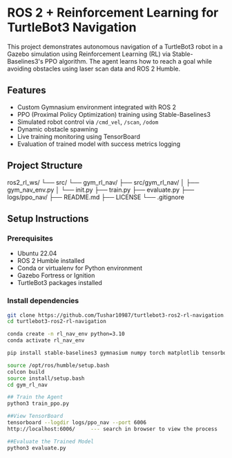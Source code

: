 # ROS 2 + Reinforcement Learning for TurtleBot3 Navigation

This project demonstrates autonomous navigation of a TurtleBot3 robot in a Gazebo simulation using Reinforcement Learning (RL) via Stable-Baselines3's PPO algorithm. The agent learns how to reach a goal while avoiding obstacles using laser scan data and ROS 2 Humble.

## Features

- Custom Gymnasium environment integrated with ROS 2
- PPO (Proximal Policy Optimization) training using Stable-Baselines3
- Simulated robot control via `/cmd_vel`, `/scan`, `/odom`
- Dynamic obstacle spawning
- Live training monitoring using TensorBoard
- Evaluation of trained model with success metrics logging

## Project Structure
ros2_rl_ws/
└── src/
└── gym_rl_nav/
├── src/gym_rl_nav/
│ ├── gym_nav_env.py
│ └── init.py
├── train.py
├── evaluate.py
├── logs/ppo_nav/
├── README.md
├── LICENSE
└── .gitignore


## Setup Instructions

### Prerequisites

- Ubuntu 22.04
- ROS 2 Humble installed
- Conda or virtualenv for Python environment
- Gazebo Fortress or Ignition
- TurtleBot3 packages installed

### Install dependencies

```bash
git clone https://github.com/Tushar10987/turtlebot3-ros2-rl-navigation.git 
cd turtlebot3-ros2-rl-navigation

conda create -n rl_nav_env python=3.10
conda activate rl_nav_env

pip install stable-baselines3 gymnasium numpy torch matplotlib tensorboard

source /opt/ros/humble/setup.bash
colcon build
source install/setup.bash
cd gym_rl_nav

## Train the Agent
python3 train_ppo.py

##View TensorBoard
tensorboard --logdir logs/ppo_nav --port 6006
http://localhost:6006/     --- search in browser to view the process

##Evaluate the Trained Model
python3 evaluate.py

